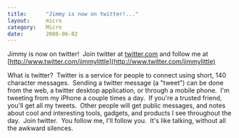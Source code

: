 ```yaml
---
title:      "Jimmy is now on twitter!..."
layout:     micro
category:   Micro
date:       2008-06-02
---
```


Jimmy is now on twitter!  Join twitter at [twitter.com](http://www.twitter.com) and follow me at [http://www.twitter.com/jimmylittle](http://www.twitter.com/jimmylittle)
  
What is twitter?  Twitter is a service for people to connect using short, 140 character messages.  Sending a twitter message (a "tweet") can be done from the web, a twitter desktop application, or through a mobile phone.  I'm tweeting from my iPhone a couple times a day.  If you're a trusted friend, you'll get all my tweets.  Other people will get public messages, and notes about cool and interesting tools, gadgets, and products I see throughout the day.  Join twitter.  You follow me, I'll follow you.  It's like talking, without all the awkward silences.